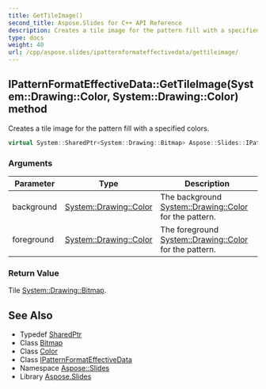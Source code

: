 ```yaml
---
title: GetTileImage()
second_title: Aspose.Slides for C++ API Reference
description: Creates a tile image for the pattern fill with a specified colors.
type: docs
weight: 40
url: /cpp/aspose.slides/ipatternformateffectivedata/gettileimage/
---
```

## IPatternFormatEffectiveData::GetTileImage(System::Drawing::Color, System::Drawing::Color) method


Creates a tile image for the pattern fill with a specified colors.

```cpp
virtual System::SharedPtr<System::Drawing::Bitmap> Aspose::Slides::IPatternFormatEffectiveData::GetTileImage(System::Drawing::Color background, System::Drawing::Color foreground)=0
```


### Arguments

| Parameter | Type | Description |
| --- | --- | --- |
| background | [System::Drawing::Color](../../../system.drawing/color/) | The background [System::Drawing::Color](../../../system.drawing/color/) for the pattern. |
| foreground | [System::Drawing::Color](../../../system.drawing/color/) | The foreground [System::Drawing::Color](../../../system.drawing/color/) for the pattern. |

### Return Value

Tile [System::Drawing::Bitmap](../../../system.drawing/bitmap/).

## See Also

* Typedef [SharedPtr](../../system/sharedptr/)
* Class [Bitmap](../../system.drawing/bitmap/)
* Class [Color](../../system.drawing/color/)
* Class [IPatternFormatEffectiveData](./)
* Namespace [Aspose::Slides](../)
* Library [Aspose.Slides](../../)